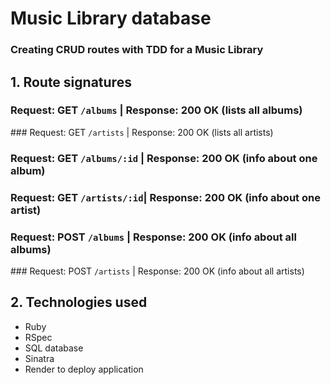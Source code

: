 # Music Library database

### Creating CRUD routes with TDD for a Music Library

## 1. Route signatures

  ### Request: GET `/albums`     | Response: 200 OK (lists all albums)
  ### Request: GET `/artists`    | Response: 200 OK (lists all artists)
  ### Request: GET `/albums/:id` | Response: 200 OK (info about one album)
  ### Request: GET `/artists/:id`| Response: 200 OK (info about one artist)
  ### Request: POST `/albums`    | Response: 200 OK (info about all albums)
  ### Request: POST `/artists`   | Response: 200 OK (info about all artists)


## 2. Technologies used
- Ruby
- RSpec
- SQL database
- Sinatra
- Render to deploy application